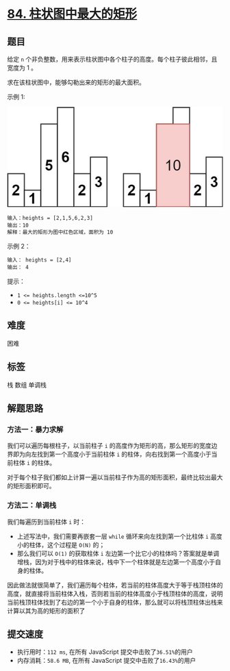 # [84. 柱状图中最大的矩形](https://leetcode-cn.com/problems/largest-rectangle-in-histogram/)

## 题目

给定 `n` 个非负整数，用来表示柱状图中各个柱子的高度。每个柱子彼此相邻，且宽度为 1 。

求在该柱状图中，能够勾勒出来的矩形的最大面积。

示例 1:

![84-eg1](./imgs/84-eg1.jpeg)

```txt
输入：heights = [2,1,5,6,2,3]
输出：10
解释：最大的矩形为图中红色区域，面积为 10
```

示例 2：

```txt
输入： heights = [2,4]
输出： 4
```

提示：

- `1 <= heights.length <=10^5`
- `0 <= heights[i] <= 10^4`

## 难度

困难

## 标签

栈 数组 单调栈

## 解题思路

### 方法一：暴力求解

我们可以遍历每根柱子，以当前柱子 `i` 的高度作为矩形的高，那么矩形的宽度边界即为向左找到第一个高度小于当前柱体 `i` 的柱体，向右找到第一个高度小于当前柱体 `i` 的柱体。

对于每个柱子我们都如上计算一遍以当前柱子作为高的矩形面积，最终比较出最大的矩形面积即可。

### 方法二：单调栈

我们每遍历到当前柱体 `i` 时：

- 上述写法中，我们需要再嵌套一层 `while` 循环来向左找到第一个比柱体 `i` 高度小的柱体，这个过程是 `O(N)` 的；
- 那么我们可以 `O(1)` 的获取柱体 `i` 左边第一个比它小的柱体吗？答案就是单调增栈，因为对于栈中的柱体来说，栈中下一个柱体就是左边第一个高度小于自身的柱体。

因此做法就很简单了，我们遍历每个柱体，若当前的柱体高度大于等于栈顶柱体的高度，就直接将当前柱体入栈，否则若当前的柱体高度小于栈顶柱体的高度，说明当前栈顶柱体找到了右边的第一个小于自身的柱体，那么就可以将栈顶柱体出栈来计算以其为高的矩形的面积了

## 提交速度

- 执行用时：`112 ms`, 在所有 JavaScript 提交中击败了`36.51%`的用户
- 内存消耗：`58.6 MB`, 在所有 JavaScript 提交中击败了`16.43%`的用户
